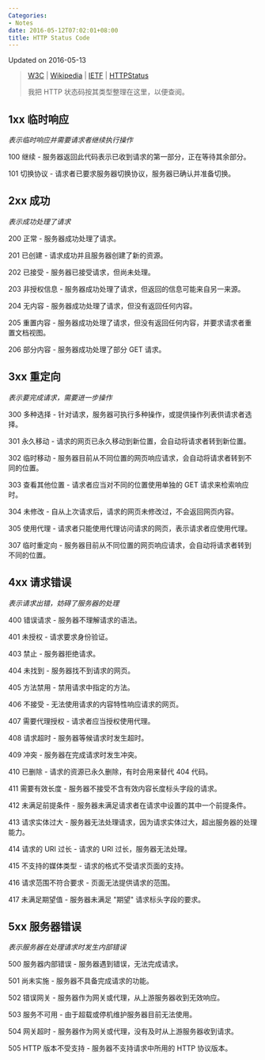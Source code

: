 ```yaml
---
Categories:
- Notes
date: 2016-05-12T07:02:01+08:00
title: HTTP Status Code
---
```


<!--more-->

Updated on 2016-05-13

> [W3C](https://www.w3.org/Protocols/rfc2616/rfc2616-sec10.html) | [Wikipedia](https://en.m.wikipedia.org/wiki/List_of_HTTP_status_codes) | [IETF](https://tools.ietf.org/html/rfc7231#section-6) | [HTTPStatus](https://httpstatuses.com/)
>
> 我把 HTTP 状态码按其类型整理在这里，以便查阅。

## 1xx 临时响应
*表示临时响应并需要请求者继续执行操作*

100 继续 - 服务器返回此代码表示已收到请求的第一部分，正在等待其余部分。

101 切换协议 - 请求者已要求服务器切换协议，服务器已确认并准备切换。

## 2xx 成功
*表示成功处理了请求*

200 正常 - 服务器成功处理了请求。

201 已创建 - 请求成功并且服务器创建了新的资源。

202 已接受 - 服务器已接受请求，但尚未处理。

203 非授权信息 - 服务器成功处理了请求，但返回的信息可能来自另一来源。

204 无内容 - 服务器成功处理了请求，但没有返回任何内容。

205 重置内容 - 服务器成功处理了请求，但没有返回任何内容，并要求请求者重置文档视图。

206 部分内容 - 服务器成功处理了部分 GET 请求。

## 3xx 重定向
*表示要完成请求，需要进一步操作*

300 多种选择 - 针对请求，服务器可执行多种操作，或提供操作列表供请求者选择。

301 永久移动 - 请求的网页已永久移动到新位置，会自动将请求者转到新位置。

302 临时移动 - 服务器目前从不同位置的网页响应请求，会自动将请求者转到不同的位置。

303 查看其他位置 - 请求者应当对不同的位置使用单独的 GET 请求来检索响应时。

304 未修改 - 自从上次请求后，请求的网页未修改过，不会返回网页内容。

305 使用代理 - 请求者只能使用代理访问请求的网页，表示请求者应使用代理。

307 临时重定向 - 服务器目前从不同位置的网页响应请求，会自动将请求者转到不同的位置。

## 4xx 请求错误
*表示请求出错，妨碍了服务器的处理*

400 错误请求 - 服务器不理解请求的语法。

401 未授权 - 请求要求身份验证。

403 禁止 - 服务器拒绝请求。

404 未找到 - 服务器找不到请求的网页。

405 方法禁用 - 禁用请求中指定的方法。

406 不接受 - 无法使用请求的内容特性响应请求的网页。

407 需要代理授权 - 请求者应当授权使用代理。

408 请求超时 - 服务器等候请求时发生超时。

409 冲突 - 服务器在完成请求时发生冲突。

410 已删除 - 请求的资源已永久删除，有时会用来替代 404 代码。

411 需要有效长度 - 服务器不接受不含有效内容长度标头字段的请求。

412 未满足前提条件 - 服务器未满足请求者在请求中设置的其中一个前提条件。

413 请求实体过大 - 服务器无法处理请求，因为请求实体过大，超出服务器的处理能力。

414 请求的 URI 过长 - 请求的 URI 过长，服务器无法处理。

415 不支持的媒体类型 - 请求的格式不受请求页面的支持。

416 请求范围不符合要求 - 页面无法提供请求的范围。

417 未满足期望值 - 服务器未满足 "期望" 请求标头字段的要求。

## 5xx 服务器错误
*表示服务器在处理请求时发生内部错误*

500 服务器内部错误 - 服务器遇到错误，无法完成请求。

501 尚未实施 - 服务器不具备完成请求的功能。

502 错误网关 - 服务器作为网关或代理，从上游服务器收到无效响应。

503 服务不可用 - 由于超载或停机维护服务器目前无法使用。

504 网关超时 - 服务器作为网关或代理，没有及时从上游服务器收到请求。

505 HTTP 版本不受支持 - 服务器不支持请求中所用的 HTTP 协议版本。
